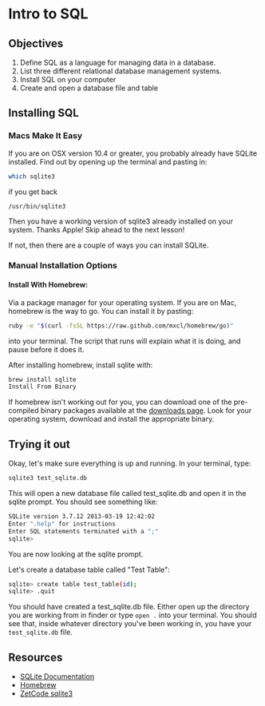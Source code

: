 # Intro to SQL

## Objectives

1. Define SQL as a language for managing data in a database.
2. List three different relational database management systems.
3. Install SQL on your computer
4. Create and open a database file and table 

## Installing SQL

### Macs Make It Easy

If you are on OSX version 10.4 or greater, you probably already have SQLite installed. Find out by opening up the terminal and pasting in:

```bash
which sqlite3
```

if you get back

`/usr/bin/sqlite3`

Then you have a working version of sqlite3 already installed on your system. Thanks Apple! Skip ahead to the next lesson!

If not, then there are a couple of ways you can install SQLite.

### Manual Installation Options

#### Install With Homebrew:

Via a package manager for your operating system. If you are on Mac, homebrew is the way to go. You can install it by pasting:

```bash
ruby -e "$(curl -fsSL https://raw.github.com/mxcl/homebrew/go)"
```

into your terminal. The script that runs will explain what it is doing, and pause before it does it.

After installing homebrew, install sqlite with:

```bash
brew install sqlite
Install From Binary
```

If homebrew isn't working out for you, you can download one of the pre-compiled binary packages available at the [downloads page](http://www.sqlite.org/download.html). Look for your operating system, download and install the appropriate binary.

## Trying it out

Okay, let's make sure everything is up and running. In your terminal, type:

```bash
sqlite3 test_sqlite.db
```

This will open a new database file called test_sqlite.db and open it in the sqlite prompt. You should see something like:

```bash
SQLite version 3.7.12 2013-03-19 12:42:02
Enter ".help" for instructions
Enter SQL statements terminated with a ";"
sqlite>
```

You are now looking at the sqlite prompt.

Let's create a database table called "Test Table":

```bash
sqlite> create table test_table(id);
sqlite> .quit
```

You should have created a test_sqlite.db file. Either open up the directory you are working from in finder or type `open .` into your terminal. You should see that, inside whatever directory you've been working in, you have your `test_sqlite.db` file. 

## Resources

- [SQLite Documentation](http://www.sqlite.org/docs.html)
- [Homebrew](http://mxcl.github.com/homebrew/)
- [ZetCode sqlite3](http://zetcode.com/db/sqlite/)

